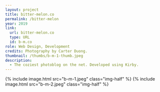 ```yaml
---
layout: project
title: bitter-melon.co
permalink: /bitter-melon
year: 2019
link:
  url: bitter-melon.co
  type: URL
  id: b-m.co
role: Web Design, Development
credits: Photography by Carter Duong.
thumbnail: /thumbs/b-m-1-thumb.jpeg
description:
  - The coziest photoblog on the net. Developed using Kirby.
---
```

<div class="img-container">
  {% include image.html src="b-m-1.jpeg" class="img-half" %}
  {% include image.html src="b-m-2.jpeg" class="img-half" %}
</div>